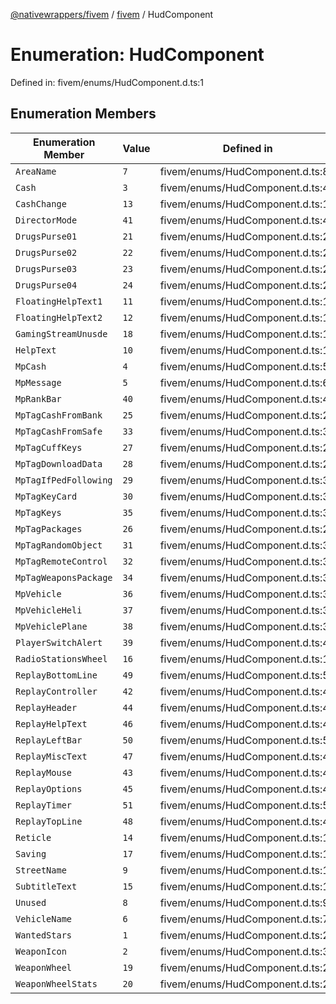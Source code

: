 [@nativewrappers/fivem](../../README.md) / [fivem](../README.md) / HudComponent

# Enumeration: HudComponent

Defined in: fivem/enums/HudComponent.d.ts:1

## Enumeration Members

| Enumeration Member | Value | Defined in |
| ------ | ------ | ------ |
| <a id="areaname"></a> `AreaName` | `7` | fivem/enums/HudComponent.d.ts:8 |
| <a id="cash"></a> `Cash` | `3` | fivem/enums/HudComponent.d.ts:4 |
| <a id="cashchange"></a> `CashChange` | `13` | fivem/enums/HudComponent.d.ts:14 |
| <a id="directormode"></a> `DirectorMode` | `41` | fivem/enums/HudComponent.d.ts:42 |
| <a id="drugspurse01"></a> `DrugsPurse01` | `21` | fivem/enums/HudComponent.d.ts:22 |
| <a id="drugspurse02"></a> `DrugsPurse02` | `22` | fivem/enums/HudComponent.d.ts:23 |
| <a id="drugspurse03"></a> `DrugsPurse03` | `23` | fivem/enums/HudComponent.d.ts:24 |
| <a id="drugspurse04"></a> `DrugsPurse04` | `24` | fivem/enums/HudComponent.d.ts:25 |
| <a id="floatinghelptext1"></a> `FloatingHelpText1` | `11` | fivem/enums/HudComponent.d.ts:12 |
| <a id="floatinghelptext2"></a> `FloatingHelpText2` | `12` | fivem/enums/HudComponent.d.ts:13 |
| <a id="gamingstreamunusde"></a> `GamingStreamUnusde` | `18` | fivem/enums/HudComponent.d.ts:19 |
| <a id="helptext"></a> `HelpText` | `10` | fivem/enums/HudComponent.d.ts:11 |
| <a id="mpcash"></a> `MpCash` | `4` | fivem/enums/HudComponent.d.ts:5 |
| <a id="mpmessage"></a> `MpMessage` | `5` | fivem/enums/HudComponent.d.ts:6 |
| <a id="mprankbar"></a> `MpRankBar` | `40` | fivem/enums/HudComponent.d.ts:41 |
| <a id="mptagcashfrombank"></a> `MpTagCashFromBank` | `25` | fivem/enums/HudComponent.d.ts:26 |
| <a id="mptagcashfromsafe"></a> `MpTagCashFromSafe` | `33` | fivem/enums/HudComponent.d.ts:34 |
| <a id="mptagcuffkeys"></a> `MpTagCuffKeys` | `27` | fivem/enums/HudComponent.d.ts:28 |
| <a id="mptagdownloaddata"></a> `MpTagDownloadData` | `28` | fivem/enums/HudComponent.d.ts:29 |
| <a id="mptagifpedfollowing"></a> `MpTagIfPedFollowing` | `29` | fivem/enums/HudComponent.d.ts:30 |
| <a id="mptagkeycard"></a> `MpTagKeyCard` | `30` | fivem/enums/HudComponent.d.ts:31 |
| <a id="mptagkeys"></a> `MpTagKeys` | `35` | fivem/enums/HudComponent.d.ts:36 |
| <a id="mptagpackages"></a> `MpTagPackages` | `26` | fivem/enums/HudComponent.d.ts:27 |
| <a id="mptagrandomobject"></a> `MpTagRandomObject` | `31` | fivem/enums/HudComponent.d.ts:32 |
| <a id="mptagremotecontrol"></a> `MpTagRemoteControl` | `32` | fivem/enums/HudComponent.d.ts:33 |
| <a id="mptagweaponspackage"></a> `MpTagWeaponsPackage` | `34` | fivem/enums/HudComponent.d.ts:35 |
| <a id="mpvehicle"></a> `MpVehicle` | `36` | fivem/enums/HudComponent.d.ts:37 |
| <a id="mpvehicleheli"></a> `MpVehicleHeli` | `37` | fivem/enums/HudComponent.d.ts:38 |
| <a id="mpvehicleplane"></a> `MpVehiclePlane` | `38` | fivem/enums/HudComponent.d.ts:39 |
| <a id="playerswitchalert"></a> `PlayerSwitchAlert` | `39` | fivem/enums/HudComponent.d.ts:40 |
| <a id="radiostationswheel"></a> `RadioStationsWheel` | `16` | fivem/enums/HudComponent.d.ts:17 |
| <a id="replaybottomline"></a> `ReplayBottomLine` | `49` | fivem/enums/HudComponent.d.ts:50 |
| <a id="replaycontroller"></a> `ReplayController` | `42` | fivem/enums/HudComponent.d.ts:43 |
| <a id="replayheader"></a> `ReplayHeader` | `44` | fivem/enums/HudComponent.d.ts:45 |
| <a id="replayhelptext"></a> `ReplayHelpText` | `46` | fivem/enums/HudComponent.d.ts:47 |
| <a id="replayleftbar"></a> `ReplayLeftBar` | `50` | fivem/enums/HudComponent.d.ts:51 |
| <a id="replaymisctext"></a> `ReplayMiscText` | `47` | fivem/enums/HudComponent.d.ts:48 |
| <a id="replaymouse"></a> `ReplayMouse` | `43` | fivem/enums/HudComponent.d.ts:44 |
| <a id="replayoptions"></a> `ReplayOptions` | `45` | fivem/enums/HudComponent.d.ts:46 |
| <a id="replaytimer"></a> `ReplayTimer` | `51` | fivem/enums/HudComponent.d.ts:52 |
| <a id="replaytopline"></a> `ReplayTopLine` | `48` | fivem/enums/HudComponent.d.ts:49 |
| <a id="reticle"></a> `Reticle` | `14` | fivem/enums/HudComponent.d.ts:15 |
| <a id="saving"></a> `Saving` | `17` | fivem/enums/HudComponent.d.ts:18 |
| <a id="streetname"></a> `StreetName` | `9` | fivem/enums/HudComponent.d.ts:10 |
| <a id="subtitletext"></a> `SubtitleText` | `15` | fivem/enums/HudComponent.d.ts:16 |
| <a id="unused"></a> `Unused` | `8` | fivem/enums/HudComponent.d.ts:9 |
| <a id="vehiclename"></a> `VehicleName` | `6` | fivem/enums/HudComponent.d.ts:7 |
| <a id="wantedstars"></a> `WantedStars` | `1` | fivem/enums/HudComponent.d.ts:2 |
| <a id="weaponicon"></a> `WeaponIcon` | `2` | fivem/enums/HudComponent.d.ts:3 |
| <a id="weaponwheel"></a> `WeaponWheel` | `19` | fivem/enums/HudComponent.d.ts:20 |
| <a id="weaponwheelstats"></a> `WeaponWheelStats` | `20` | fivem/enums/HudComponent.d.ts:21 |
